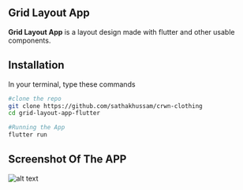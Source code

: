 ## Grid Layout App

**Grid Layout App** is a layout design made with flutter and other usable components.

## Installation

In your terminal, type these commands

```bash
#clone the repo
git clone https://github.com/sathakhussam/crwn-clothing
cd grid-layout-app-flutter

#Running the App
flutter run
```

## Screenshot Of The APP

![alt text](/screenshot/screenshot.png?raw=true)
